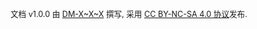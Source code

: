 <br>

<span style="font-size:0.9em">文档 v1.0.0 由 [DM-X\~X\~X](https://github.com/dmx20070206) 撰写, 采用 [CC BY-NC-SA 4.0 协议](http://creativecommons.org/licenses/by-nc-sa/4.0/)发布.<span>